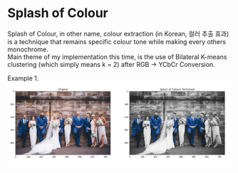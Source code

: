 # Splash of Colour
Splash of Colour, in other name, colour extraction (in Korean, 컬러 추출 효과) is a technique that remains specific colour tone while making every others monochrome.  
Main theme of my implementation this time, is the use of Bilateral K-means clustering (which simply means k = 2) after RGB -> YCbCr Conversion.  
  
Example 1.  
![SoC_Ex_1](https://github.com/koominsoo/Splash_of_Colour/blob/master/result/SoC_example.png)
